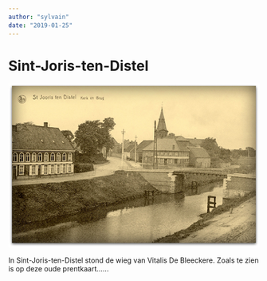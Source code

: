 ```yaml
---
author: "sylvain"
date: "2019-01-25"
---
```

# Sint-Joris-ten-Distel

![](./achtergrond.jpg)

In Sint-Joris-ten-Distel stond de wieg van Vitalis De Bleeckere. Zoals te zien is op deze oude prentkaart......  

